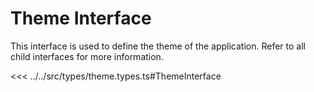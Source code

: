 # Theme Interface

This interface is used to define the theme of the application. Refer to all child interfaces for more information.

<<< ../../src/types/theme.types.ts#ThemeInterface
